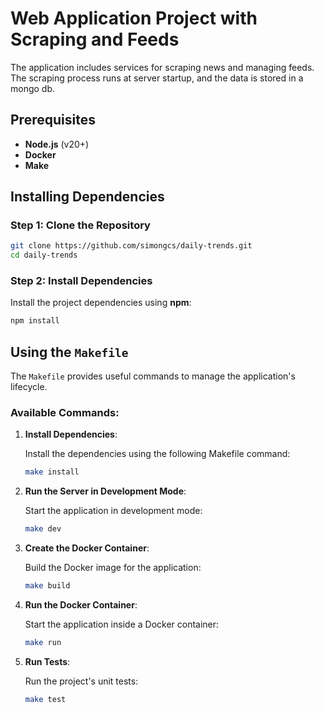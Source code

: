 # Web Application Project with Scraping and Feeds

The application includes services for scraping news and managing feeds. The scraping process runs at server startup, and the data is stored in a mongo db.

## Prerequisites

- **Node.js** (v20+)
- **Docker**
- **Make** 

## Installing Dependencies

### Step 1: Clone the Repository

```bash
git clone https://github.com/simongcs/daily-trends.git
cd daily-trends
```

### Step 2: Install Dependencies

Install the project dependencies using **npm**:

```bash
npm install
```

## Using the `Makefile`

The `Makefile` provides useful commands to manage the application's lifecycle.

### Available Commands:

1. **Install Dependencies**:

   Install the dependencies using the following Makefile command:

   ```bash
   make install
   ```

2. **Run the Server in Development Mode**:

   Start the application in development mode:

   ```bash
   make dev
   ```

3. **Create the Docker Container**:

   Build the Docker image for the application:

   ```bash
   make build
   ```

4. **Run the Docker Container**:

   Start the application inside a Docker container:

   ```bash
   make run
   ```

5. **Run Tests**:

   Run the project's unit tests:

   ```bash
   make test
   ```